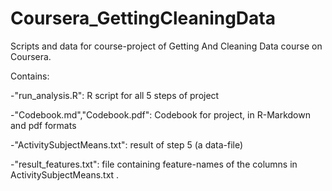Coursera_GettingCleaningData
============================

Scripts and data for course-project of Getting And Cleaning Data course on Coursera.

Contains:

-"run_analysis.R": R script for all 5 steps of project

-"Codebook.md","Codebook.pdf": Codebook for project, in R-Markdown and pdf formats

-"ActivitySubjectMeans.txt": result of step 5 (a data-file)

-"result_features.txt": file containing feature-names of the columns in ActivitySubjectMeans.txt .
